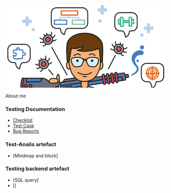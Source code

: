 ![Header](https://github.com/wren777/wren777/blob/main/assets/vj1PCIz_XG0.jpg)

About me

### Testing Documentation

- [Checklist](https://github.com/wren777/CheckList)
- [Test Case](https://github.com/wren777/TestCase)
- [Bug Reports](https://github.com/wren777/BugReports)

### Test-Analis artefact
- [Mindmap and block]

### Testing backend artefact
- [SQL query]
- []
